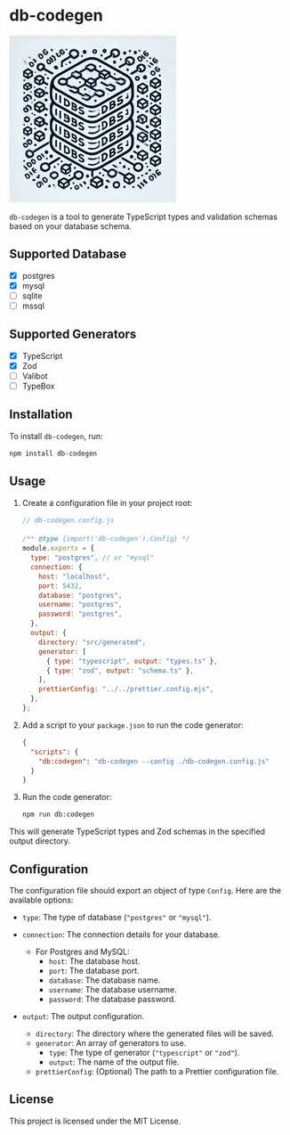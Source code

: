 # db-codegen

<img src="https://github.com/ahmadbakhshi/db-codegen/blob/main/db-codegen.png" alt="db-codegen" width="300"/>

`db-codegen` is a tool to generate TypeScript types and validation schemas based on your database schema.

## Supported Database

- [x] postgres
- [x] mysql
- [ ] sqlite
- [ ] mssql

## Supported Generators

- [x] TypeScript
- [x] Zod
- [ ] Valibot
- [ ] TypeBox

## Installation

To install `db-codegen`, run:

```bash
npm install db-codegen
```

## Usage

1. Create a configuration file in your project root:

   ```js
   // db-codegen.config.js

   /** @type {import('db-codegen').Config} */
   module.exports = {
     type: "postgres", // or "mysql"
     connection: {
       host: "localhost",
       port: 5432,
       database: "postgres",
       username: "postgres",
       password: "postgres",
     },
     output: {
       directory: "src/generated",
       generator: [
         { type: "typescript", output: "types.ts" },
         { type: "zod", output: "schema.ts" },
       ],
       prettierConfig: "../../prettier.config.mjs",
     },
   };
   ```

2. Add a script to your `package.json` to run the code generator:

   ```json
   {
     "scripts": {
       "db:codegen": "db-codegen --config ./db-codegen.config.js"
     }
   }
   ```

3. Run the code generator:

   ```bash
   npm run db:codegen
   ```

This will generate TypeScript types and Zod schemas in the specified output directory.

## Configuration

The configuration file should export an object of type `Config`. Here are the available options:

- `type`: The type of database (`"postgres"` or `"mysql"`).
- `connection`: The connection details for your database.

  - For Postgres and MySQL:
    - `host`: The database host.
    - `port`: The database port.
    - `database`: The database name.
    - `username`: The database username.
    - `password`: The database password.

- `output`: The output configuration.
  - `directory`: The directory where the generated files will be saved.
  - `generator`: An array of generators to use.
    - `type`: The type of generator (`"typescript"` or `"zod"`).
    - `output`: The name of the output file.
  - `prettierConfig`: (Optional) The path to a Prettier configuration file.

## License

This project is licensed under the MIT License.
